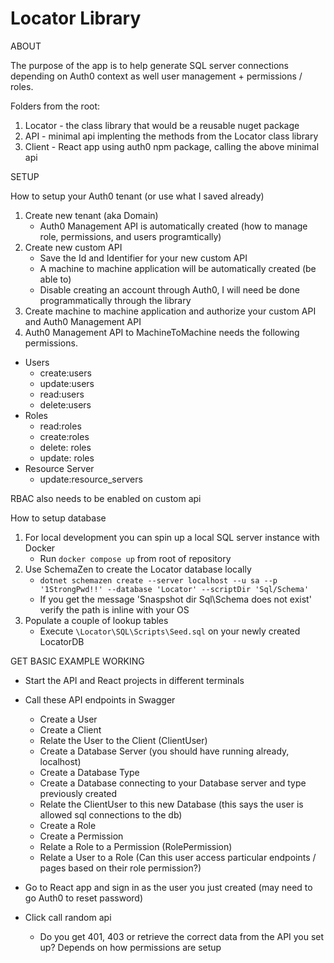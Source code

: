 # Locator Library

ABOUT

The purpose of the app is to help generate SQL server connections depending on Auth0 context as well user management + permissions / roles.

Folders from the root:

1. Locator - the class library that would be a reusable nuget package
2. API - minimal api implenting the methods from the Locator class library
3. Client - React app using auth0 npm package, calling the above minimal api

SETUP

How to setup your Auth0 tenant (or use what I saved already)

1. Create new tenant (aka Domain)
   - Auth0 Management API is automatically created (how to manage role, permissions, and users programtically)
2. Create new custom API
   - Save the Id and Identifier for your new custom API
   - A machine to machine application will be automatically created (be able to)
   - Disable creating an account through Auth0, I will need be done programmatically through the library
3. Create machine to machine application and authorize your custom API and Auth0 Management API
4. Auth0 Management API to MachineToMachine needs the following permissions.

- Users
  - create:users
  - update:users
  - read:users
  - delete:users
- Roles
  - read:roles
  - create:roles
  - delete: roles
  - update: roles
- Resource Server
  - update:resource_servers

RBAC also needs to be enabled on custom api

How to setup database

1. For local development you can spin up a local SQL server instance with Docker
   - Run `docker compose up` from root of repository
2. Use SchemaZen to create the Locator database locally
   - `dotnet schemazen create --server localhost --u sa --p '1StrongPwd!!' --database 'Locator' --scriptDir 'Sql/Schema'`
   - If you get the message 'Snaspshot dir Sql\Schema does not exist' verify the path is inline with your OS
3. Populate a couple of lookup tables
   - Execute `\Locator\SQL\Scripts\Seed.sql` on your newly created LocatorDB

GET BASIC EXAMPLE WORKING

- Start the API and React projects in different terminals
- Call these API endpoints in Swagger

  - Create a User
  - Create a Client
  - Relate the User to the Client (ClientUser)
  - Create a Database Server (you should have running already, localhost)
  - Create a Database Type
  - Create a Database connecting to your Database server and type previously created
  - Relate the ClientUser to this new Database (this says the user is allowed sql connections to the db)
  - Create a Role
  - Create a Permission
  - Relate a Role to a Permission (RolePermission)
  - Relate a User to a Role (Can this user access particular endpoints / pages based on their role permission?)

- Go to React app and sign in as the user you just created (may need to go Auth0 to reset password)
- Click call random api
  - Do you get 401, 403 or retrieve the correct data from the API you set up? Depends on how permissions are setup
